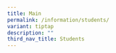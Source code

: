 ```yaml
---
title: Main
permalink: /information/students/
variant: tiptap
description: ""
third_nav_title: Students
---
```

<p></p>